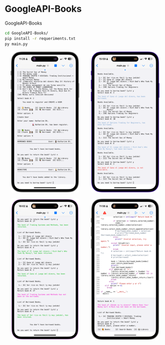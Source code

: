 # GoogleAPI-Books
GoogleAPI-Books

```sh
cd GoogleAPI-Books/
pip install -r requeriments.txt
py main.py
```

<p align="center">
  <img src="./screenshot/search.PNG" style="border-radius:6px" width="43%" alt="search book title">
&nbsp; &nbsp; &nbsp; &nbsp;
  <img src="./screenshot/borrow.PNG" style="border-radius:6px" width="43%" alt="borrowed books">
</p>
<p align="center">
  <img src="./screenshot/return.PNG" style="border-radius:6px" width="43%" alt="search book title">
&nbsp; &nbsp; &nbsp; &nbsp;
  <img src="./screenshot/list.PNG" style="border-radius:6px" width="43%" alt="borrowed books">
</p>
<!-- <p align="center">
  <img src="./images/gibraltar_europe.png" style="border-radius:6px", width="43% alt="gibraltar chart">
&nbsp; &nbsp; &nbsp; &nbsp;
  <img src="./images/pie_asian_continent.png" style="border-radius:6px", width="45% alt="asian_continent chart">
</p> -->
